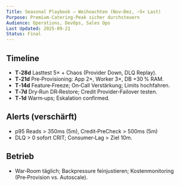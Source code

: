 ```yaml
---
Title: Seasonal Playbook – Weihnachten (Nov–Dez, ~5× Last)
Purpose: Premium‑Catering‑Peak sicher durchsteuern
Audience: Operations, DevOps, Sales Ops
Last Updated: 2025-09-21
Status: Final
---
```


## Timeline
- **T‑28d** Lasttest 5× + Chaos (Provider Down, DLQ Replay).  
- **T‑21d** Pre‑Provisioning: App 2×, Worker 3×, DB +30 % RAM.  
- **T‑14d** Feature‑Freeze; On‑Call Verstärkung; Limits hochfahren.  
- **T‑7d** Dry‑Run DR‑Restore; Credit Provider‑Failover testen.  
- **T‑1d** Warm‑ups; Eskalation confirmed.

## Alerts (verschärft)
- p95 Reads > 350ms (5m), Credit‑PreCheck > 500ms (5m)  
- DLQ > 0 sofort CRIT; Consumer‑Lag > Ziel 10m.

## Betrieb
- War‑Room täglich; Backpressure feinjustieren; Kostenmonitoring (Pre‑Provision vs. Autoscale).
